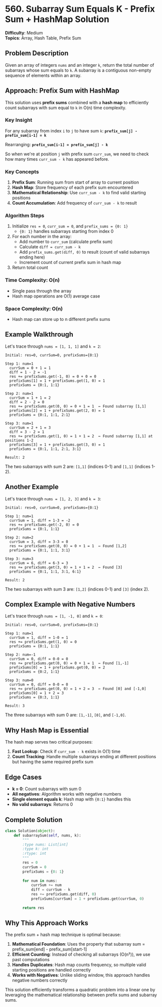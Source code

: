 # 560. Subarray Sum Equals K - Prefix Sum + HashMap Solution

**Difficulty**: Medium  
**Topics**: Array, Hash Table, Prefix Sum

## Problem Description

Given an array of integers `nums` and an integer `k`, return the total number of subarrays whose sum equals to `k`. A subarray is a contiguous non-empty sequence of elements within an array.

## Approach: Prefix Sum with HashMap

This solution uses **prefix sums** combined with a **hash map** to efficiently count subarrays with sum equal to `k` in O(n) time complexity.

### Key Insight

For any subarray from index `i` to `j` to have sum `k`:
**`prefix_sum[j] - prefix_sum[i-1] = k`**

Rearranging: **`prefix_sum[i-1] = prefix_sum[j] - k`**

So when we're at position `j` with prefix sum `curr_sum`, we need to check how many times `curr_sum - k` has appeared before.

### Key Concepts

1. **Prefix Sum**: Running sum from start of array to current position
2. **Hash Map**: Store frequency of each prefix sum encountered
3. **Mathematical Relationship**: Use `curr_sum - k` to find valid starting positions
4. **Count Accumulation**: Add frequency of `curr_sum - k` to result

### Algorithm Steps

1. Initialize `res = 0`, `curr_sum = 0`, and `prefix_sums = {0: 1}`
   - `{0: 1}` handles subarrays starting from index 0
2. For each number in the array:
   - Add number to `curr_sum` (calculate prefix sum)
   - Calculate `diff = curr_sum - k`
   - Add `prefix_sums.get(diff, 0)` to result (count of valid subarrays ending here)
   - Increment count of current prefix sum in hash map
3. Return total count

### Time Complexity: O(n)
- Single pass through the array
- Hash map operations are O(1) average case

### Space Complexity: O(n)
- Hash map can store up to n different prefix sums

## Example Walkthrough

Let's trace through `nums = [1, 1, 1]` and `k = 2`:

```
Initial: res=0, currSum=0, prefixSums={0:1}

Step 1: num=1
  currSum = 0 + 1 = 1
  diff = 1 - 2 = -1
  res += prefixSums.get(-1, 0) = 0 + 0 = 0
  prefixSums[1] = 1 + prefixSums.get(1, 0) = 1
  prefixSums = {0:1, 1:1}

Step 2: num=1  
  currSum = 1 + 1 = 2
  diff = 2 - 2 = 0
  res += prefixSums.get(0, 0) = 0 + 1 = 1  ← Found subarray [1,1]
  prefixSums[2] = 1 + prefixSums.get(2, 0) = 1
  prefixSums = {0:1, 1:1, 2:1}

Step 3: num=1
  currSum = 2 + 1 = 3
  diff = 3 - 2 = 1
  res += prefixSums.get(1, 0) = 1 + 1 = 2  ← Found subarray [1,1] at positions 1-2
  prefixSums[3] = 1 + prefixSums.get(3, 0) = 1
  prefixSums = {0:1, 1:1, 2:1, 3:1}

Result: 2
```

The two subarrays with sum 2 are: `[1,1]` (indices 0-1) and `[1,1]` (indices 1-2).

## Another Example

Let's trace through `nums = [1, 2, 3]` and `k = 3`:

```
Initial: res=0, currSum=0, prefixSums={0:1}

Step 1: num=1
  currSum = 1, diff = 1-3 = -2
  res += prefixSums.get(-2, 0) = 0
  prefixSums = {0:1, 1:1}

Step 2: num=2
  currSum = 3, diff = 3-3 = 0
  res += prefixSums.get(0, 0) = 0 + 1 = 1  ← Found [1,2]
  prefixSums = {0:1, 1:1, 3:1}

Step 3: num=3
  currSum = 6, diff = 6-3 = 3
  res += prefixSums.get(3, 0) = 1 + 1 = 2  ← Found [3]
  prefixSums = {0:1, 1:1, 3:1, 6:1}

Result: 2
```

The two subarrays with sum 3 are: `[1,2]` (indices 0-1) and `[3]` (index 2).

## Complex Example with Negative Numbers

Let's trace through `nums = [1, -1, 0]` and `k = 0`:

```
Initial: res=0, currSum=0, prefixSums={0:1}

Step 1: num=1
  currSum = 1, diff = 1-0 = 1
  res += prefixSums.get(1, 0) = 0
  prefixSums = {0:1, 1:1}

Step 2: num=-1
  currSum = 0, diff = 0-0 = 0
  res += prefixSums.get(0, 0) = 0 + 1 = 1  ← Found [1,-1]
  prefixSums[0] = 1 + prefixSums.get(0, 0) = 2
  prefixSums = {0:2, 1:1}

Step 3: num=0
  currSum = 0, diff = 0-0 = 0
  res += prefixSums.get(0, 0) = 1 + 2 = 3  ← Found [0] and [-1,0]
  prefixSums[0] = 1 + 2 = 3
  prefixSums = {0:3, 1:1}

Result: 3
```

The three subarrays with sum 0 are: `[1,-1]`, `[0]`, and `[-1,0]`.

## Why Hash Map is Essential

The hash map serves two critical purposes:

1. **Fast Lookup**: Check if `curr_sum - k` exists in O(1) time
2. **Count Tracking**: Handle multiple subarrays ending at different positions but having the same required prefix sum

## Edge Cases

- **k = 0**: Count subarrays with sum 0
- **All negatives**: Algorithm works with negative numbers
- **Single element equals k**: Hash map with `{0:1}` handles this
- **No valid subarrays**: Returns 0

## Complete Solution

```python
class Solution(object):
    def subarraySum(self, nums, k):
        """
        :type nums: List[int]
        :type k: int
        :rtype: int
        """
        res = 0
        currSum = 0
        prefixSums = {0: 1}
        
        for num in nums:
            currSum += num
            diff = currSum - k
            res += prefixSums.get(diff, 0)
            prefixSums[currSum] = 1 + prefixSums.get(currSum, 0)
        
        return res
```

## Why This Approach Works

The prefix sum + hash map technique is optimal because:

1. **Mathematical Foundation**: Uses the property that subarray sum = prefix_sum[end] - prefix_sum[start-1]
2. **Efficient Counting**: Instead of checking all subarrays (O(n²)), we use past computations
3. **Handles Duplicates**: Hash map counts frequency, so multiple valid starting positions are handled correctly
4. **Works with Negatives**: Unlike sliding window, this approach handles negative numbers correctly

This solution efficiently transforms a quadratic problem into a linear one by leveraging the mathematical relationship between prefix sums and subarray sums.